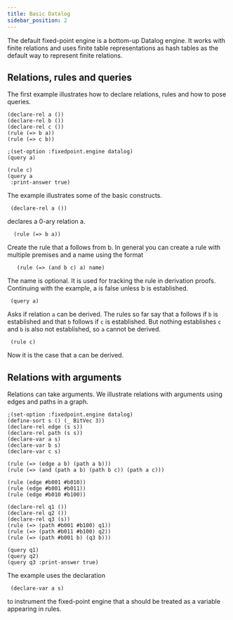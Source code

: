 ```yaml
---
title: Basic Datalog
sidebar_position: 2
---
```


The default fixed-point engine is a bottom-up Datalog engine. It works with finite relations and uses finite table representations as hash tables as the default way to represent finite relations.

## Relations, rules and queries
The first example illustrates how to declare relations, rules and how to pose queries.

```z3
(declare-rel a ())
(declare-rel b ())
(declare-rel c ())
(rule (=> b a))
(rule (=> c b))

;(set-option :fixedpoint.engine datalog)
(query a)

(rule c)
(query a
 :print-answer true)
```

The example illustrates some of the basic constructs.

```
 (declare-rel a ())
```

declares a 0-ary relation a.

```
  (rule (=> b a))
```
Create the rule that a follows from b. In general you can create a rule with multiple premises and a name using the format

```
   (rule (=> (and b c) a) name)
```
The name is optional. It is used for tracking the rule in derivation proofs. Continuing with the example, a is false unless b is established.

```
 (query a)
```

Asks if relation `a` can be derived. The rules so far say that a follows if `b` is established and that `b` follows if `c` is established. But nothing establishes `c` and `b` is also not established, so `a` cannot be derived.


```
 (rule c)
```

Now it is the case that a can be derived.


## Relations with arguments

Relations can take arguments. We illustrate relations with arguments using edges and paths in a graph.

```z3
;(set-option :fixedpoint.engine datalog)
(define-sort s () (_ BitVec 3))
(declare-rel edge (s s))
(declare-rel path (s s))
(declare-var a s)
(declare-var b s)
(declare-var c s)

(rule (=> (edge a b) (path a b)))
(rule (=> (and (path a b) (path b c)) (path a c)))

(rule (edge #b001 #b010))
(rule (edge #b001 #b011))
(rule (edge #b010 #b100))

(declare-rel q1 ())
(declare-rel q2 ())
(declare-rel q3 (s))
(rule (=> (path #b001 #b100) q1))
(rule (=> (path #b011 #b100) q2))
(rule (=> (path #b001 b) (q3 b)))

(query q1)
(query q2)
(query q3 :print-answer true)
```

The example uses the declaration

```
 (declare-var a s)
```

to instrument the fixed-point engine that a should be treated as a variable appearing in rules.



